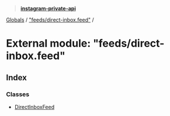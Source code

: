 > **[instagram-private-api](../README.md)**

[Globals](../README.md) / ["feeds/direct-inbox.feed"](_feeds_direct_inbox_feed_.md) /

# External module: "feeds/direct-inbox.feed"

## Index

### Classes

* [DirectInboxFeed](../classes/_feeds_direct_inbox_feed_.directinboxfeed.md)